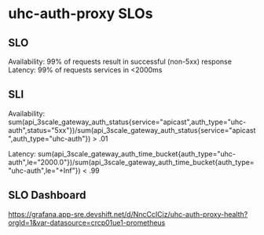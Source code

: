 # uhc-auth-proxy SLOs

## SLO

Availability:  99% of requests result in successful (non-5xx) response 
Latency:  99% of requests services in <2000ms 

## SLI

Availability:  sum(api_3scale_gateway_auth_status{service="apicast",auth_type="uhc-auth",status="5xx"})/sum(api_3scale_gateway_auth_status{service="apicast",auth_type="uhc-auth"}) > .01

Latency:  sum(api_3scale_gateway_auth_time_bucket{auth_type="uhc-auth",le="2000.0"})/sum(api_3scale_gateway_auth_time_bucket{auth_type="uhc-auth",le="+Inf"}) < .99

## SLO Dashboard
https://grafana.app-sre.devshift.net/d/NncCcICiz/uhc-auth-proxy-health?orgId=1&var-datasource=crcp01ue1-prometheus
